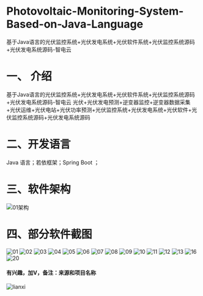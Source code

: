 # Photovoltaic-Monitoring-System-Based-on-Java-Language
基于Java语言的光伏监控系统+光伏发电系统+光伏软件系统+光伏监控系统源码+光伏发电系统源码-智电云
# 一、 介绍
基于Java语言的光伏监控系统+光伏发电系统+光伏软件系统+光伏监控系统源码+光伏发电系统源码-智电云
光伏+光伏发电预测+逆变器监控+逆变器数据采集+光伏运维+光伏电站+光伏功率预测+光伏监控系统+光伏发电系统+光伏软件+光伏监控系统源码+光伏发电系统源码

# 二、开发语言
 Java 语言；若依框架；Spring Boot ；
# 三、软件架构
![01架构](https://github.com/user-attachments/assets/d79293f4-9b66-422f-9025-c78b7be373a9)
# 四、部分软件截图
![01](https://github.com/user-attachments/assets/fb90e86a-92f4-4ae1-9641-8f6ffb8d1fd0)
![02](https://github.com/user-attachments/assets/3a88aa1c-1447-4ba2-a7d9-811052c13df8)
![03](https://github.com/user-attachments/assets/305b7baf-b38a-48e5-b8f4-d948bc65f1e3)
![04](https://github.com/user-attachments/assets/a7f4a785-ecc6-43f4-8f39-e5fa7ca40c7e)
![05](https://github.com/user-attachments/assets/c8b88eba-7f74-4cbd-9ae2-d80c6224e875)
![06](https://github.com/user-attachments/assets/94b36d5c-f305-4f48-b1fd-9055b905aa32)
![07](https://github.com/user-attachments/assets/47fb8c43-e55c-458b-b0db-6a15ae2717ba)
![08](https://github.com/user-attachments/assets/82ed6e69-2ed7-4fb5-a430-75eccac7d7e2)
![09](https://github.com/user-attachments/assets/37cfe0e7-b32d-4366-ac7e-db9d0fcb5b08)
![10](https://github.com/user-attachments/assets/372a3a5e-c48f-40d4-a0ab-9d251958a768)
![11](https://github.com/user-attachments/assets/60091898-923b-4634-99ef-31555460b94f)
![12](https://github.com/user-attachments/assets/f4d822ec-5752-4486-b2da-7bb6658a9bc9)
![13](https://github.com/user-attachments/assets/53b8f9de-534b-4e89-a8d8-ce069fbb1227)
![16](https://github.com/user-attachments/assets/6232aaed-33bf-4f1c-8372-9fbcea6f4760)
![20](https://github.com/user-attachments/assets/11df7482-89cb-4527-8aa0-d87865511990)
#### 有兴趣，加V，备注：来源和项目名称
![lianxi](https://github.com/user-attachments/assets/4a3e17fa-1df3-420a-b8f7-7ea359b405fb)





















